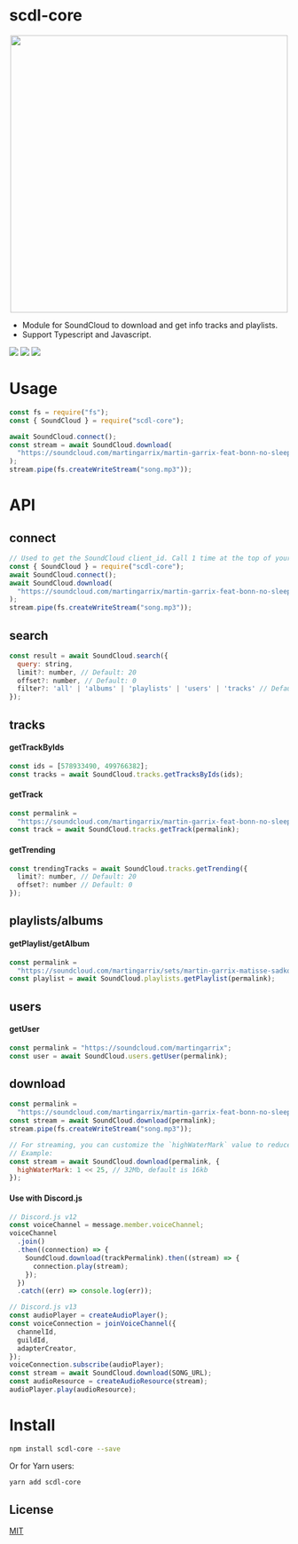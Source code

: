 # scdl-core

<p align="center">
  <img src="https://raw.githubusercontent.com/misa198/scdl-core/master/docs/banner.png" width="500px">
</p>

- Module for SoundCloud to download and get info tracks and playlists.
- Support Typescript and Javascript.

![](https://img.shields.io/badge/Author-misa198-green)
![](https://camo.githubusercontent.com/832d01092b0e822178475741271b049a2e27df13/68747470733a2f2f62616467656e2e6e65742f62616467652f2d2f547970655363726970742f626c75653f69636f6e3d74797065736372697074266c6162656c)
[![](https://img.shields.io/npm/dt/scdl-core)](https://www.npmjs.com/package/scdl-core)

# Usage

```js
const fs = require("fs");
const { SoundCloud } = require("scdl-core");

await SoundCloud.connect();
const stream = await SoundCloud.download(
  "https://soundcloud.com/martingarrix/martin-garrix-feat-bonn-no-sleep"
);
stream.pipe(fs.createWriteStream("song.mp3"));
```

# API

## connect

```js
// Used to get the SoundCloud client_id. Call 1 time at the top of your app.
const { SoundCloud } = require("scdl-core");
await SoundCloud.connect();
await SoundCloud.download(
  "https://soundcloud.com/martingarrix/martin-garrix-feat-bonn-no-sleep"
);
stream.pipe(fs.createWriteStream("song.mp3"));
```

## search

```js
const result = await SoundCloud.search({
  query: string,
  limit?: number, // Default: 20
  offset?: number, // Default: 0
  filter?: 'all' | 'albums' | 'playlists' | 'users' | 'tracks' // Default: "all"
});
```

## tracks

#### getTrackByIds

```js
const ids = [578933490, 499766382];
const tracks = await SoundCloud.tracks.getTracksByIds(ids);
```

#### getTrack

```js
const permalink =
  "https://soundcloud.com/martingarrix/martin-garrix-feat-bonn-no-sleep";
const track = await SoundCloud.tracks.getTrack(permalink);
```

#### getTrending

```js
const trendingTracks = await SoundCloud.tracks.getTrending({
  limit?: number, // Default: 20
  offset?: number // Default: 0
});
```

## playlists/albums

#### getPlaylist/getAlbum

```js
const permalink =
  "https://soundcloud.com/martingarrix/sets/martin-garrix-matisse-sadko";
const playlist = await SoundCloud.playlists.getPlaylist(permalink);
```

## users

#### getUser

```js
const permalink = "https://soundcloud.com/martingarrix";
const user = await SoundCloud.users.getUser(permalink);
```

## download

```js
const permalink =
  "https://soundcloud.com/martingarrix/martin-garrix-feat-bonn-no-sleep";
const stream = await SoundCloud.download(permalink);
stream.pipe(fs.createWriteStream("song.mp3"));

// For streaming, you can customize the `highWaterMark` value to reduce lag if the internet is not good.
// Example:
const stream = await SoundCloud.download(permalink, {
  highWaterMark: 1 << 25, // 32Mb, default is 16kb
});
```

#### Use with Discord.js

```javascript
// Discord.js v12
const voiceChannel = message.member.voiceChannel;
voiceChannel
  .join()
  .then((connection) => {
    SoundCloud.download(trackPermalink).then((stream) => {
      connection.play(stream);
    });
  })
  .catch((err) => console.log(err));
```

```javascript
// Discord.js v13
const audioPlayer = createAudioPlayer();
const voiceConnection = joinVoiceChannel({
  channelId,
  guildId,
  adapterCreator,
});
voiceConnection.subscribe(audioPlayer);
const stream = await SoundCloud.download(SONG_URL);
const audioResource = createAudioResource(stream);
audioPlayer.play(audioResource);
```

# Install

```bash
npm install scdl-core --save
```

Or for Yarn users:

```bash
yarn add scdl-core
```

## License

[MIT](https://choosealicense.com/licenses/mit/)

